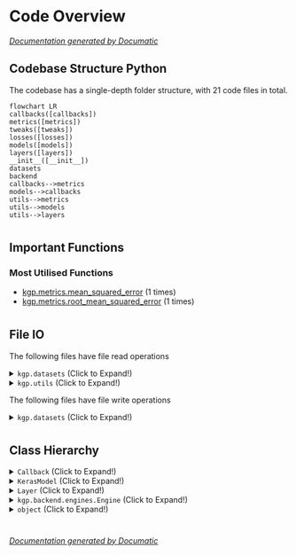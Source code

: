 # Code Overview

[_Documentation generated by Documatic_](https://www.documatic.com)

<!---Documatic-section-Codebase Structure Python-start--->
## Codebase Structure Python

The codebase has a single-depth folder structure,
                with 21 code files in total.

<!---Documatic-block-system_architecture-start--->
```mermaid
flowchart LR
callbacks([callbacks])
metrics([metrics])
tweaks([tweaks])
losses([losses])
models([models])
layers([layers])
__init__([__init__])
datasets
backend
callbacks-->metrics
models-->callbacks
utils-->metrics
utils-->models
utils-->layers
```
<!---Documatic-block-system_architecture-end--->

# #
<!---Documatic-section-Codebase Structure Python-end--->

<!---Documatic-section-Important Functions-start--->
## Important Functions

<!---Documatic-block-important_funcs-start--->
<!---Documatic-block-most_used_funcs-start--->
### Most Utilised Functions

* [kgp.metrics.mean_squared_error](3-kgp_metrics.md#kgp.metrics.mean_squared_error) (1 times)
* [kgp.metrics.root_mean_squared_error](3-kgp_metrics.md#kgp.metrics.root_mean_squared_error) (1 times)
<!---Documatic-block-most_used_funcs-end--->
<!---Documatic-block-important_funcs-end--->

# #
<!---Documatic-section-Important Functions-end--->

<!---Documatic-section-File IO-start--->
## File IO

<!---Documatic-block-file_io-start--->
The following files have file read operations

<!---Documatic-block-kgp.datasets-start--->
<details>
	<summary><code>kgp.datasets</code> (Click to Expand!)</summary>

* kgp.datasets.gef2012_power
</details>
<!---Documatic-block-kgp.datasets-end--->

<!---Documatic-block-kgp.utils-start--->
<details>
	<summary><code>kgp.utils</code> (Click to Expand!)</summary>

* kgp.utils.assemble
</details>
<!---Documatic-block-kgp.utils-end--->

The following files have file write operations

<!---Documatic-block-kgp.datasets-start--->
<details>
	<summary><code>kgp.datasets</code> (Click to Expand!)</summary>

* kgp.datasets.quandl_ustycr
</details>
<!---Documatic-block-kgp.datasets-end--->
<!---Documatic-block-file_io-end--->

# #
<!---Documatic-section-File IO-end--->

<!---Documatic-section-Class Hierarchy-start--->
## Class Hierarchy

<!---Documatic-block-Callback-start--->
<details>
	<summary><code>Callback</code> (Click to Expand!)</summary>

* kgp.callbacks.Timer
* kgp.callbacks.UpdateGP
</details>
<!---Documatic-block-Callback-end--->

<!---Documatic-block-KerasModel-start--->
<details>
	<summary><code>KerasModel</code> (Click to Expand!)</summary>

* kgp.models.Model
</details>
<!---Documatic-block-KerasModel-end--->

<!---Documatic-block-Layer-start--->
<details>
	<summary><code>Layer</code> (Click to Expand!)</summary>

* kgp.layers.GP
</details>
<!---Documatic-block-Layer-end--->

<!---Documatic-block-kgp.backend.engines.Engine-start--->
<details>
	<summary><code>kgp.backend.engines.Engine</code> (Click to Expand!)</summary>

* kgp.backend.engines.MATLABEngine
* kgp.backend.engines.OctaveEngine
</details>
<!---Documatic-block-kgp.backend.engines.Engine-end--->

<!---Documatic-block-object-start--->
<details>
	<summary><code>object</code> (Click to Expand!)</summary>

* kgp.backend.engines.Engine
* kgp.backend.gpml.GPML
</details>
<!---Documatic-block-object-end--->

# #
<!---Documatic-section-Class Hierarchy-end--->

[_Documentation generated by Documatic_](https://www.documatic.com)